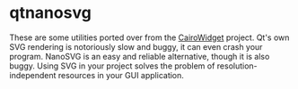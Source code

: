 # qtnanosvg
These are some utilities ported over from the [CairoWidget](https://github.com/user1095108/cairowidget) project. Qt's own SVG rendering is notoriously slow and buggy, it can even crash your program. NanoSVG is an easy and reliable alternative, though it is also buggy. Using SVG in your project solves the problem of resolution-independent resources in your GUI application.
